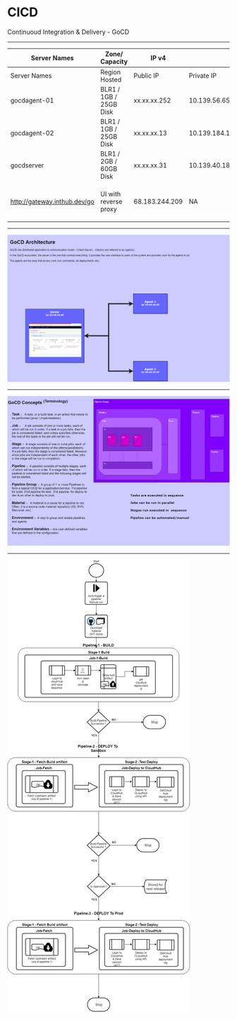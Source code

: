 # CICD
Continuoud Integration & Delivery - GoCD

-----------------------------------------------------------------------------------------------------------------------------------------
| Server Names                 | Zone/ Capacity         | IP v4          |                | Comments                                    |
|------------------------------|------------------------|----------------|----------------|---------------------------------------------|
| Server Names                 | Region Hosted          | Public IP      | Private IP     |                                             |
| gocdagent-01                 | BLR1 / 1GB / 25GB Disk | xx.xx.xx.252   | 10.139.56.65   | ssh allowd from with in goserver            |
| gocdagent-02                 | BLR1 / 1GB / 25GB Disk | xx.xx.xx.13    | 10.139.184.134 | ssh allowd from with in goserver            |
| gocdserver                   | BLR1 / 2GB / 60GB Disk | xx.xx.xx.31    | 10.139.40.18   | Open anywhere; with ssh keys                |
| http://gateway.inthub.dev/go | UI with reverse proxy  | 68.183.244.209 | NA             | ONLY http/https (http auto routed to https) |
-----------------------------------------------------------------------------------------------------------------------------------------


<img src="images/GoCD-Architecture.png" >
<hr>
<img src="images/GoCD-Terminology.png" >
<hr>
<img src="images/CICD-Workflow.png" >
